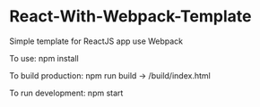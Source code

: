 # React-With-Webpack-Template
Simple template for ReactJS app use Webpack

To use:
npm install

To build production:
npm run build -> /build/index.html

To run development:
npm start
